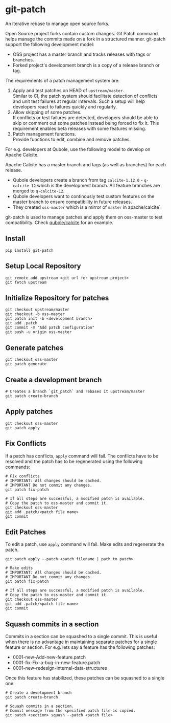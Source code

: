 # git-patch
An iterative rebase to manage open source forks.

Open Source project forks contain custom changes. Git Patch command helps manage the commits made on a 
fork in a structured manner.
git-patch support the following development model:
* OSS project has a master branch and tracks releases with tags or branches. 
* Forked project's development branch is a copy of a release branch or tag. 

The requirements of a patch management system are:  
1. Apply and test patches on HEAD of `upstream/master`.  
   Similar to CI, the patch system should facilitate detection of conflicts and unit test failures at regular intervals.
   Such a setup will help developers react to failures quickly and regularly.  
2. Allow skipping of some patches.  
   If conflicts or test failures are detected, developers should be able to skip or comment out some patches instead
   being forced to fix it. This requirement enables beta releases with some features missing.  
3. Patch management functions.  
   Provide functions to edit, combine and remove patches.  
   
For e.g. developers at Qubole, use the following model to develop on Apache Calcite.

Apache Calcite has a master branch and tags (as well as branches) for each release.  

- Qubole developers create a branch from tag `calcite-1.12.0` - `q-calcite-12` which is the development branch. All feature branches are merged to `q-calcite-12`.  
- Qubole developers want to continously test custom features on the master branch to ensure compatibility in future releases.  
- They created `oss-master` which is a mirror of `master` in apache/calcite`.

git-patch is used to manage patches and apply them on oss-master to test compatibility.
Check [qubole/calcite](https://github.com/qubole/incubator-calcite/tree/oss-master/.patch) for an example.


## Install
    pip install git-patch
        
        
## Setup Local Repository
    
    git remote add upstream <git url for upstream project>
    git fetch upstream

## Initialize Repository for patches

    git checkout upstream/master
    git checkout -b oss-master
    git patch init -b <development branch>
    git add .patch
    git commit -m "Add patch configuration"
    git push -u origin oss-master
    

## Generate patches

    git checkout oss-master
    git patch generate
    
## Create a development branch    

    # Creates a branch `git_patch` and rebases it upstream/master
    git patch create-branch
    
## Apply patches

    git checkout oss-master
    git patch apply
    
## Fix Conflicts
If a patch has conflicts, `apply` command will fail. The conflicts have to be resolved
and the patch has to be regenerated using the following commands:

    # Fix conflicts
    # IMPORTANT: All changes should be cached. 
    # IMPORTANT Do not commit any changes. 
    git patch fix-patch
        
    # If all steps are successful, a modified patch is available. 
    # Copy the patch to oss-master and commit it. 
    git checkout oss-master
    git add .patch/<patch file name>
    git commit

## Edit Patches
To edit a patch, use `apply` command will fail. Make edits and regenerate the patch. 

    git patch apply --patch <patch filename | path to patch>
    
    # Make edits
    # IMPORTANT: All changes should be cached. 
    # IMPORTANT Do not commit any changes. 
    git patch fix-patch
        
    # If all steps are successful, a modified patch is available. 
    # Copy the patch to oss-master and commit it. 
    git checkout oss-master
    git add .patch/<patch file name>
    git commit
    
## Squash commits in a section
Commits in a section can be squashed to a single commit. This is useful when there is no 
advantage in maintaining separate patches for a single feature or section. For e.g. lets say
a feature has the following patches:

- 0001-new-Add-new-feature.patch
- 0001-fix-Fix-a-bug-in-new-feature.patch
- 0001-new-redesign-internal-data-structures

Once this feature has stabilized, these patches can be squashed to a single one.


    # Create a development branch
    git patch create-branch
    
    # Squash commits in a section.
    # Commit message from the specified patch file is copied.
    git patch <section> squash --patch <patch file>
    
    